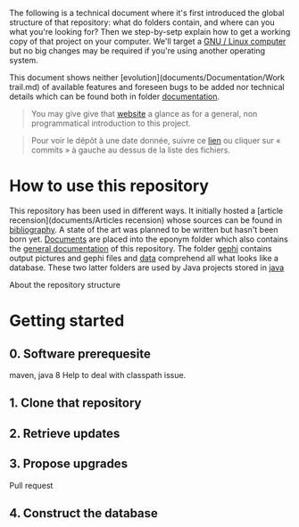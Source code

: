The following is a technical document where it's first introduced the global structure of that repository: what do folders contain, and where can you what you're looking for? Then we step-by-setp explain how to get a working copy of that project on your computer. We'll target a [GNU / Linux](https://www.gnu.org)[ computer](https://www.archlinux.org/) but no big changes may be required if you're using another operating system.

This document shows neither [evolution](documents/Documentation/Work trail.md) of available features and foreseen bugs to be added nor technical details which can be found both in folder [documentation](documents/Documentation).

> You may give give that [website](http://piotr2b.github.io/chinese-huawen/) a glance as for a general, non programmatical introduction to this project.

> Pour voir le dépôt à une date donnée, suivre ce [lien](https://github.com/piotr2b/chinese-huawen/commits/master) ou cliquer sur « commits » à gauche au dessus de la liste des fichiers.

# How to use this repository

This repository has been used in different ways. It initially hosted a [article recension](documents/Articles recension) whose sources can be found in [bibliography](bibliography/). A state of the art was planned to be written but hasn't been born yet. [Documents](documents/) are placed into the eponym folder which also contains the [general documentation](documents/Documentation) of this repository. The folder [gephi](gephi/) contains output pictures and gephi files and [data](data/) comprehend all what looks like a database. These two latter folders are used by Java projects stored in [java](java/)


About the repository structure

# Getting started

## 0. Software prerequesite
maven, java 8
Help to deal with classpath issue.

## 1. Clone that repository

## 2. Retrieve updates

## 3. Propose upgrades
Pull request

## 4. Construct the database

